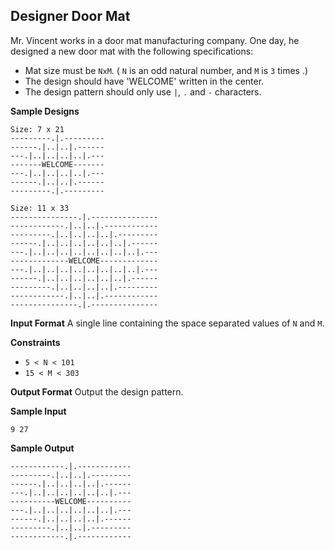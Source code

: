 ## Designer Door Mat
Mr. Vincent works in a door mat manufacturing company. One day, he designed a new door mat with the following specifications:

-   Mat size must be  `NxM`. ( `N` is an odd natural number, and `M` is `3` times  .)
-   The design should have 'WELCOME' written in the center.
-   The design pattern should only use  `|`,  `.`  and  `-`  characters.

**Sample Designs**

    Size: 7 x 21 
    ---------.|.---------
    ------.|..|..|.------
    ---.|..|..|..|..|.---
    -------WELCOME-------
    ---.|..|..|..|..|.---
    ------.|..|..|.------
    ---------.|.---------
    
    Size: 11 x 33
    ---------------.|.---------------
    ------------.|..|..|.------------
    ---------.|..|..|..|..|.---------
    ------.|..|..|..|..|..|..|.------
    ---.|..|..|..|..|..|..|..|..|.---
    -------------WELCOME-------------
    ---.|..|..|..|..|..|..|..|..|.---
    ------.|..|..|..|..|..|..|.------
    ---------.|..|..|..|..|.---------
    ------------.|..|..|.------------
    ---------------.|.---------------
**Input Format**
A single line containing the space separated values of `N` and `M`.

**Constraints**

 - `5 < N < 101`
 - `15 < M < 303`
 
 **Output Format**
 Output the design pattern.

**Sample Input**

    9 27
**Sample Output**
```
------------.|.------------
---------.|..|..|.---------
------.|..|..|..|..|.------
---.|..|..|..|..|..|..|.---
----------WELCOME----------
---.|..|..|..|..|..|..|.---
------.|..|..|..|..|.------
---------.|..|..|.---------
------------.|.------------
```
